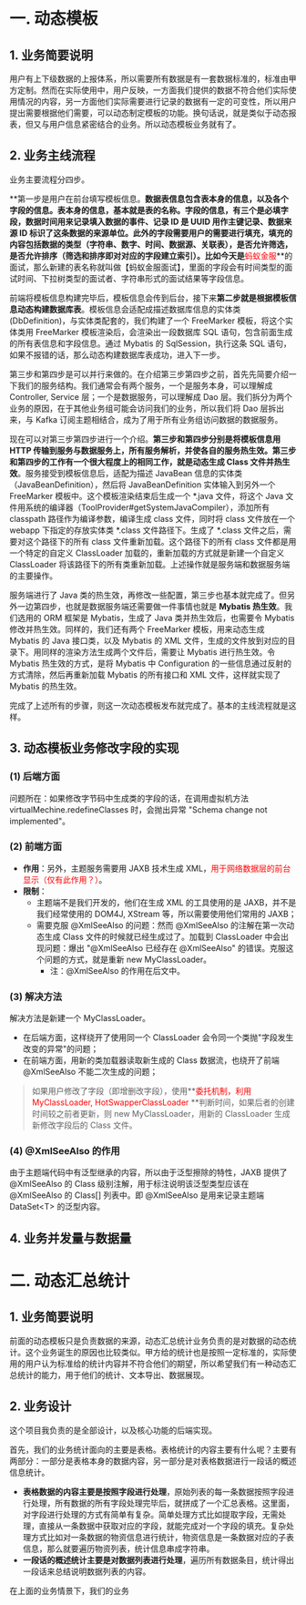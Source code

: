 # 一. 动态模板

## 1. 业务简要说明

用户有上下级数据的上报体系，所以需要所有数据是有一套数据标准的，标准由甲方定制。然而在实际使用中，用户反映，一方面我们提供的数据不符合他们实际使用情况的内容，另一方面他们实际需要进行记录的数据有一定的可变性，所以用户提出需要根据他们需要，可以动态制定模板的功能。换句话说，就是类似于动态报表，但又与用户信息紧密结合的业务。所以动态模板业务就有了。

## 2. 业务主线流程

业务主要流程分四步。

**第一步是用户在前台填写模板信息。**数据表信息包含表本身的信息，以及各个字段的信息。表本身的信息，基本就是表的名称。字段的信息，有三个是必填字段，数据时间用来记录填入数据的事件、记录 ID 是 UUID 用作主键记录、数据来源 ID 标识了这条数据的来源单位。此外的字段需要用户的需要进行填充，填充的内容包括数据的类型（字符串、数字、时间、数据源、关联表），是否允许筛选，是否允许排序（筛选和排序即对对应的字段建立索引）。比如今天是**<font color=red>蚂蚁金服</font>**的面试，那么新建的表名称就叫做【蚂蚁金服面试】，里面的字段会有时间类型的面试时间、下拉树类型的面试者、字符串形式的面试结果等字段信息。

前端将模板信息构建完毕后，模板信息会传到后台，接下来**第二步就是根据模板信息动态构建数据库表**。模板信息会适配成描述数据库信息的实体类 (DbDefinition)，与实体类配套的，我们构建了一个 FreeMarker 模板，将这个实体类用 FreeMarker 模板渲染后，会渲染出一段数据库 SQL 语句，包含前面生成的所有表信息和字段信息。通过 Mybatis 的 SqlSession，执行这条 SQL 语句，如果不报错的话，那么动态构建数据库表成功，进入下一步。

第三步和第四步是可以并行来做的。在介绍第三步第四步之前，首先先简要介绍一下我们的服务结构。我们通常会有两个服务，一个是服务本身，可以理解成 Controller, Service 层；一个是数据服务，可以理解成 Dao 层。我们拆分为两个业务的原因，在于其他业务组可能会访问我们的业务，所以我们将 Dao 层拆出来，与 Kafka 订阅主题相结合，成为了用于所有业务组访问数据的数据服务。

现在可以对第三步第四步进行一个介绍。**第三步和第四步分别是将模板信息用 HTTP 传输到服务与数据服务上，所有服务解析，并使各自的服务热生效。**第三步和第四步的工作有一个很大程度上的相同工作，就是**动态生成 Class 文件并热生效**。服务接受到模板信息后，适配为描述 JavaBean 信息的实体类（JavaBeanDefinition），然后将 JavaBeanDefinition 实体输入到另外一个 FreeMarker 模板中。这个模板渲染结束后生成一个 \*.java 文件，将这个 Java 文件用系统的编译器（ToolProvider#getSystemJavaCompiler），添加所有 classpath 路径作为编译参数，编译生成 class 文件，同时将 class 文件放在一个 webapp 下指定的存放实体类 \*.class 文件路径下。生成了 \*.class 文件之后，需要对这个路径下的所有 class 文件重新加载。这个路径下的所有 class 文件都是用一个特定的自定义 ClassLoader 加载的，重新加载的方式就是新建一个自定义 ClassLoader 将该路径下的所有类重新加载。上述操作就是服务端和数据服务端的主要操作。

服务端进行了 Java 类的热生效，再修改一些配置，第三步也基本就完成了。但另外一边第四步，也就是数据服务端还需要做一件事情也就是 **Mybatis 热生效**。我们选用的 ORM 框架是 Mybatis，生成了 Java 类并热生效后，也需要令 Mybatis 修改并热生效。同样的，我们还有两个 FreeMarker 模板，用来动态生成 Mybatis 的 Java 接口类，以及 Mybatis 的 XML 文件，生成的文件放到对应的目录下。用同样的渲染方法生成两个文件后，需要让 Mybatis 进行热生效。令 Mybatis 热生效的方式，是将 Mybatis 中 Configuration 的一些信息通过反射的方式清除，然后再重新加载 Mybatis 的所有接口和 XML 文件，这样就实现了 Mybatis 的热生效。

完成了上述所有的步骤，则这一次动态模板发布就完成了。基本的主线流程就是这样。

## 3. 动态模板业务修改字段的实现

### (1) 后端方面

问题所在：如果修改字节码中生成类的字段的话，在调用虚拟机方法 virtualMechine.redefineClasses 时，会抛出异常 "Schema change not implemented"。

### (2) 前端方面

- **作用**：另外，主题服务需要用 JAXB 技术生成 XML，<font color=red>用于网络数据层的前台显示（仅有此作用？）</font>。
- **限制**：
	- 主题端不是我们开发的，他们在生成 XML 的工具使用的是 JAXB，并不是我们经常使用的 DOM4J, XStream 等，所以需要使用他们常用的 JAXB；
	- 需要克服 @XmlSeeAlso 的问题：然而 @XmlSeeAlso 的注解在第一次动态生成 Class 文件的时候就已经生成过了。加载到 ClassLoader 中会出现问题：爆出 "@XmlSeeAlso 已经存在 @XmlSeeAlso" 的错误。克服这个问题的方式，就是重新 new MyClassLoader。
		- 注：@XmlSeeAlso 的作用在后文中。

### (3) 解决方法

解决方法是新建一个 MyClassLoader。  

- 在后端方面，这样绕开了使用同一个 ClassLoader 会令同一个类抛"字段发生改变的异常"的问题；
- 在前端方面，用新的类加载器读取新生成的 Class 数据流，也绕开了前端 @XmlSeeAlso 不能二次生成的问题；

> 如果用户修改了字段（即增删改字段），使用**<font color=red>委托机制，利用 MyClassLoader, HotSwapperClassLoader </font>**判断时间，如果后者的创建时间较之前者更新，则 new MyClassLoader，用新的 ClassLoader 生成新修改字段后的 Class 文件。

### (4) @XmlSeeAlso 的作用

由于主题端代码中有泛型继承的内容，所以由于泛型擦除的特性，JAXB 提供了 @XmlSeeAlso 的 Class 级别注解，用于标注说明该泛型类型应该在 @XmlSeeAlso 的 Class[] 列表中。即 @XmlSeeAlso 是用来记录主题端 DataSet\<T> 的泛型内容。

## 4. 业务并发量与数据量



# 二. 动态汇总统计

## 1. 业务简要说明

前面的动态模板只是负责数据的来源，动态汇总统计业务负责的是对数据的动态统计。这个业务诞生的原因也比较类似。甲方给的统计也是按照一定标准的，实际使用的用户认为标准给的统计内容并不符合他们的期望，所以希望我们有一种动态汇总统计的能力，用于他们的统计、文本导出、数据展现。

## 2. 业务设计

这个项目我负责的是全部设计，以及核心功能的后端实现。

首先，我们的业务统计面向的主要是表格。表格统计的内容主要有什么呢？主要有两部分：一部分是表格本身的数据内容，另一部分是对表格数据进行一段话的概述信息统计。

- **表格数据的内容主要是按照字段进行处理**，原始列表的每一条数据按照字段进行处理，所有数据的所有字段处理完毕后，就拼成了一个汇总表格。这里面，对字段进行处理的方式有简单有复杂。简单处理方式比如提取字段，无需处理，直接从一条数据中获取对应的字段，就能完成对一个字段的填充。复杂处理方式比如对一条数据的物资信息进行统计，物资信息是一条数据对应的子表信息，那么就要遍历物资列表，统计信息串成字符串。
- **一段话的概述统计主要是对数据列表进行处理**，遍历所有数据条目，统计得出一段话来总结说明数据列表的内容。

在上面的业务情景下，我们的业务


